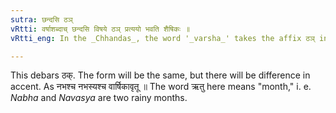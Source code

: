 ```yaml
---
sutra: छन्दसि ठञ्
vRtti: वर्षाशब्दाच् छन्दसि विषये ठञ् प्रत्ययो भवति शैषिकः ॥
vRtti_eng: In the _Chhandas_, the word '_varsha_' takes the affix ठञ् in the remaining senses.

---
```

This debars ठक्. The form will be the same, but there will be difference in accent. As नभश्च नभस्यश्च वार्षिकावृतू ॥ The word ऋतु here means "month," i. e. _Nabha_ and _Navasya_ are two rainy months.